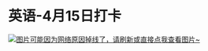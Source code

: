 # 英语-4月15日打卡

[![图片可能因为网络原因掉线了，请刷新或直接点我查看图片~](https://cdn.jsdelivr.net/gh/ylsislove/image-home/test/20210416000122.jpg)](https://cdn.jsdelivr.net/gh/ylsislove/image-home/test/20210416000122.jpg)
